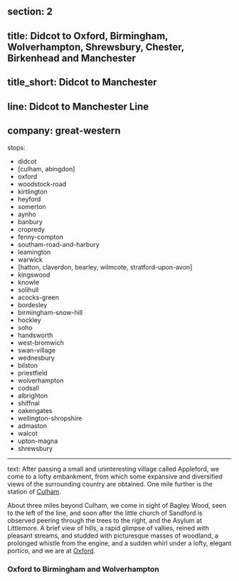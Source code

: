 section: 2
----
title: Didcot to Oxford, Birmingham, Wolverhampton, Shrewsbury, Chester, Birkenhead and Manchester
----
title_short: Didcot to Manchester
----
line: Didcot to Manchester Line
----
company: great-western
----
stops:
- didcot
- [culham, abingdon]
- oxford
- woodstock-road
- kirtlington
- heyford
- somerton
- aynho
- banbury
- cropredy
- fenny-compton
- southam-road-and-harbury
- leamington
- warwick
- [hatton, claverdon, bearley, wilmcote, stratford-upon-avon]
- kingswood
- knowle
- solihull
- acocks-green
- bordesley
- birmingham-snow-hill
- hockley
- soho
- handsworth
- west-bromwich
- swan-village
- wednesbury
- bilston
- priestfield
- wolverhampton
- codsall
- albrighton
- shiffnal
- oakengates
- wellington-shropshire
- admaston
- walcot
- upton-magna
- shrewsbury
----
text: After passing a small and uninteresting village called Appleford, we come to a lofty embankment, from which some expansive and diversified views of the surrounding country are obtained. One mile further is the station of [Culham](/stations/culham).

About three miles beyond Culham, we come in sight of Bagley Wood, seen to the left of the line, and soon after the little church of Sandford is observed peering through the trees to the right, and the Asylum at Littlemore. A brief view of hills, a rapid glimpse of vallies, reined with pleasant streams, and studded with picturesque masses of woodland, a prolonged whistle from the engine, and a sudden whirl under a lofty, elegant portico, and we are at [Oxford](/stations/oxford).

### Oxford to Birmingham and Wolverhampton
